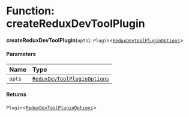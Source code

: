 # Function: createReduxDevToolPlugin

**createReduxDevToolPlugin**(`opts`): `Plugin`<[`ReduxDevToolPluginOptions`](/auto-docs/redux-devtool-plugin/interfaces/ReduxDevToolPluginOptions.md)>

#### Parameters

| Name | Type |
| :------ | :------ |
| `opts` | [`ReduxDevToolPluginOptions`](/auto-docs/redux-devtool-plugin/interfaces/ReduxDevToolPluginOptions.md) |

#### Returns

`Plugin`<[`ReduxDevToolPluginOptions`](/auto-docs/redux-devtool-plugin/interfaces/ReduxDevToolPluginOptions.md)>
